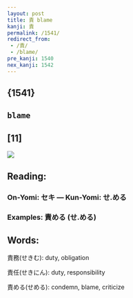 ```yaml
---
layout: post
title: 責 blame
kanji: 責
permalink: /1541/
redirect_from:
 - /責/
 - /blame/
pre_kanji: 1540
nex_kanji: 1542
---
```


## {1541}

## `blame`

## [11]

<div class="stroke"><img src="E8B2AC.png" /></div>

## Reading:

### On-Yomi: セキ &mdash; Kun-Yomi: せ.める

### Examples: 責める (せ.める)

## Words:

責務(せきむ): duty, obligation

責任(せきにん): duty, responsibility

責める(せめる): condemn, blame, criticize
